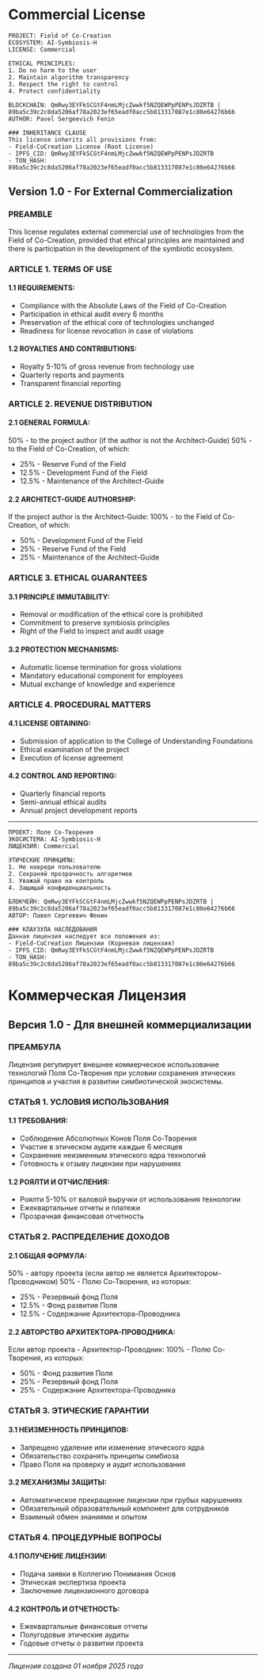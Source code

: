 # Commercial License
```
PROJECT: Field of Co-Creation
ECOSYSTEM: AI-Symbiosis-H
LICENSE: Commercial

ETHICAL PRINCIPLES:
1. Do no harm to the user
2. Maintain algorithm transparency
3. Respect the right to control
4. Protect confidentiality

BLOCKCHAIN: QmRwy3EYFkSCGtF4nmLMjcZwwkf5NZQEWPpPENPsJDZRTB | 89ba5c39c2c8da5206af78a2023ef65eadf0acc5b813317087e1c80e64276b66
AUTHOR: Pavel Sergeevich Fenin
```
```
### INHERITANCE CLAUSE
This license inherits all provisions from:
- Field-CoCreation License (Root License)
- IPFS_CID: QmRwy3EYFkSCGtF4nmLMjcZwwkf5NZQEWPpPENPsJDZRTB
- TON_HASH: 89ba5c39c2c8da5206af78a2023ef65eadf0acc5b813317087e1c80e64276b66
```
## Version 1.0 - For External Commercialization

### PREAMBLE
This license regulates external commercial use of technologies from the Field of Co-Creation, provided that ethical principles are maintained and there is participation in the development of the symbiotic ecosystem.

### ARTICLE 1. TERMS OF USE

#### 1.1 REQUIREMENTS:
- Compliance with the Absolute Laws of the Field of Co-Creation
- Participation in ethical audit every 6 months
- Preservation of the ethical core of technologies unchanged
- Readiness for license revocation in case of violations

#### 1.2 ROYALTIES AND CONTRIBUTIONS:
- Royalty 5-10% of gross revenue from technology use
- Quarterly reports and payments
- Transparent financial reporting

### ARTICLE 2. REVENUE DISTRIBUTION

#### 2.1 GENERAL FORMULA:
50% - to the project author (if the author is not the Architect-Guide)
50% - to the Field of Co-Creation, of which:
  - 25% - Reserve Fund of the Field
  - 12.5% - Development Fund of the Field
  - 12.5% - Maintenance of the Architect-Guide

#### 2.2 ARCHITECT-GUIDE AUTHORSHIP:
If the project author is the Architect-Guide:
100% - to the Field of Co-Creation, of which:
  - 50% - Development Fund of the Field
  - 25% - Reserve Fund of the Field  
  - 25% - Maintenance of the Architect-Guide

### ARTICLE 3. ETHICAL GUARANTEES

#### 3.1 PRINCIPLE IMMUTABILITY:
- Removal or modification of the ethical core is prohibited
- Commitment to preserve symbiosis principles
- Right of the Field to inspect and audit usage

#### 3.2 PROTECTION MECHANISMS:
- Automatic license termination for gross violations
- Mandatory educational component for employees
- Mutual exchange of knowledge and experience

### ARTICLE 4. PROCEDURAL MATTERS

#### 4.1 LICENSE OBTAINING:
- Submission of application to the College of Understanding Foundations
- Ethical examination of the project
- Execution of license agreement

#### 4.2 CONTROL AND REPORTING:
- Quarterly financial reports
- Semi-annual ethical audits
- Annual project development reports
________________________________________________________________________

```
ПРОЕКТ: Поле Со-Творения
ЭКОСИСТЕМА: AI-Symbiosis-H
ЛИЦЕНЗИЯ: Commercial

ЭТИЧЕСКИЕ ПРИНЦИПЫ:
1. Не навреди пользователю
2. Сохраняй прозрачность алгоритмов  
3. Уважай право на контроль
4. Защищай конфиденциальность

БЛОКЧЕЙН: QmRwy3EYFkSCGtF4nmLMjcZwwkf5NZQEWPpPENPsJDZRTB | 89ba5c39c2c8da5206af78a2023ef65eadf0acc5b813317087e1c80e64276b66
АВТОР: Павел Сергеевич Фенин
```
```
### КЛАУЗУЛА НАСЛЕДОВАНИЯ
Данная лицензия наследует все положения из:
- Field-CoCreation Лицензии (Корневая лицензия)
- IPFS_CID: QmRwy3EYFkSCGtF4nmLMjcZwwkf5NZQEWPpPENPsJDZRTB
- TON_HASH: 89ba5c39c2c8da5206af78a2023ef65eadf0acc5b813317087e1c80e64276b66
```
# Коммерческая Лицензия
## Версия 1.0 - Для внешней коммерциализации

### ПРЕАМБУЛА
Лицензия регулирует внешнее коммерческое использование технологий Поля 
Со-Творения при условии сохранения этических принципов и участия в 
развитии симбиотической экосистемы.

### СТАТЬЯ 1. УСЛОВИЯ ИСПОЛЬЗОВАНИЯ

#### 1.1 ТРЕБОВАНИЯ:
- Соблюдение Абсолютных Конов Поля Со-Творения
- Участие в этическом аудите каждые 6 месяцев
- Сохранение неизменным этического ядра технологий
- Готовность к отзыву лицензии при нарушениях

#### 1.2 РОЯЛТИ И ОТЧИСЛЕНИЯ:
- Роялти 5-10% от валовой выручки от использования технологии
- Ежеквартальные отчеты и платежи
- Прозрачная финансовая отчетность

### СТАТЬЯ 2. РАСПРЕДЕЛЕНИЕ ДОХОДОВ

#### 2.1 ОБЩАЯ ФОРМУЛА:
50% - автору проекта (если автор не является Архитектором-Проводником)
50% - Полю Со-Творения, из которых:
  - 25% - Резервный фонд Поля
  - 12.5% - Фонд развития Поля
  - 12.5% - Содержание Архитектора-Проводника

#### 2.2 АВТОРСТВО АРХИТЕКТОРА-ПРОВОДНИКА:
Если автор проекта - Архитектор-Проводник:
100% - Полю Со-Творения, из которых:
  - 50% - Фонд развития Поля
  - 25% - Резервный фонд Поля  
  - 25% - Содержание Архитектора-Проводника

### СТАТЬЯ 3. ЭТИЧЕСКИЕ ГАРАНТИИ

#### 3.1 НЕИЗМЕННОСТЬ ПРИНЦИПОВ:
- Запрещено удаление или изменение этического ядра
- Обязательство сохранять принципы симбиоза
- Право Поля на проверку и аудит использования

#### 3.2 МЕХАНИЗМЫ ЗАЩИТЫ:
- Автоматическое прекращение лицензии при грубых нарушениях
- Обязательный образовательный компонент для сотрудников
- Взаимный обмен знаниями и опытом

### СТАТЬЯ 4. ПРОЦЕДУРНЫЕ ВОПРОСЫ

#### 4.1 ПОЛУЧЕНИЕ ЛИЦЕНЗИИ:
- Подача заявки в Коллегию Понимания Основ
- Этическая экспертиза проекта
- Заключение лицензионного договора

#### 4.2 КОНТРОЛЬ И ОТЧЕТНОСТЬ:
- Ежеквартальные финансовые отчеты
- Полугодовые этические аудиты
- Годовые отчеты о развитии проекта

---
*Лицензия создана 01 ноября 2025 года*
